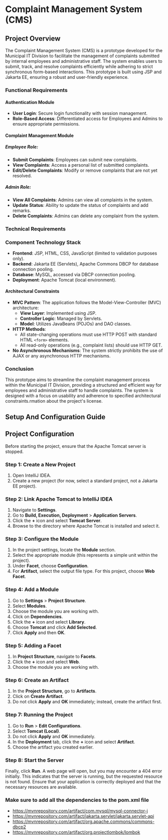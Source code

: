 # Complaint Management System (CMS)

## Project Overview

The Complaint Management System (CMS) is a prototype developed for the Municipal IT Division to facilitate the management of complaints submitted by internal employees and administrative staff. The system enables users to submit, track, and resolve complaints efficiently while adhering to strict synchronous form-based interactions. This prototype is built using JSP and Jakarta EE, ensuring a robust and user-friendly experience.

### Functional Requirements

#### Authentication Module
- **User  Login**: Secure login functionality with session management.
- **Role-Based Access**: Differentiated access for Employees and Admins to ensure appropriate permissions.

#### Complaint Management Module

##### Employee Role:
- **Submit Complaints**: Employees can submit new complaints.
- **View Complaints**: Access a personal list of submitted complaints.
- **Edit/Delete Complaints**: Modify or remove complaints that are not yet resolved.

##### Admin Role:
- **View All Complaints**: Admins can view all complaints in the system.
- **Update Status**: Ability to update the status of complaints and add remarks.
- **Delete Complaints**: Admins can delete any complaint from the system.

### Technical Requirements

### Component Technology Stack
- **Frontend**: JSP, HTML, CSS, JavaScript (limited to validation purposes only).
- **Backend**: Jakarta EE (Servlets), Apache Commons DBCP for database connection pooling.
- **Database**: MySQL, accessed via DBCP connection pooling.
- **Deployment**: Apache Tomcat (local environment).

#### Architectural Constraints
- **MVC Pattern**: The application follows the Model-View-Controller (MVC) architecture:
    - **View Layer**: Implemented using JSP.
    - **Controller Logic**: Managed by Servlets.
    - **Model**: Utilizes JavaBeans (POJOs) and DAO classes.
- **HTTP Methods**:
    - All state-changing operations must use HTTP POST with standard HTML `<form>` elements.
    - All read-only operations (e.g., complaint lists) should use HTTP GET.
- **No Asynchronous Mechanisms**: The system strictly prohibits the use of AJAX or any asynchronous HTTP mechanisms.



### Conclusion

This prototype aims to streamline the complaint management process within the Municipal IT Division, providing a structured and efficient way for employees and administrative staff to handle complaints. The system is designed with a focus on usability and adherence to specified architectural constraints.rmation about the project's license.

## Setup And Configuration Guide



## Project Configuration

Before starting the project, ensure that the Apache Tomcat server is stopped.

### Step 1: Create a New Project

1. Open IntelliJ IDEA.
2. Create a new project (for now, select a standard project, not a Jakarta EE project).

### Step 2: Link Apache Tomcat to IntelliJ IDEA

1. Navigate to **Settings**.
2. Go to **Build, Execution, Deployment** > **Application Servers**.
3. Click the **+** icon and select **Tomcat Server**.
4. Browse to the directory where Apache Tomcat is installed and select it.

### Step 3: Configure the Module

1. In the project settings, locate the **Module** section.
2. Select the appropriate module (this represents a simple unit within the project).
3. Under **Facet**, choose **Configuration**.
4. For **Artifact**, select the output file type. For this project, choose **Web Facet**.

### Step 4: Add a Module

1. Go to **Settings** > **Project Structure**.
2. Select **Modules**.
3. Choose the module you are working with.
4. Click on **Dependencies**.
5. Click the **+** icon and select **Library**.
6. Choose **Tomcat** and click **Add Selected**.
7. Click **Apply** and then **OK**.

### Step 5: Adding a Facet

1. In **Project Structure**, navigate to **Facets**.
2. Click the **+** icon and select **Web**.
3. Choose the module you are working with.

### Step 6: Create an Artifact

1. In the **Project Structure**, go to **Artifacts**.
2. Click on **Create Artifact**.
3. Do not click **Apply** and **OK** immediately; instead, create the artifact first.

### Step 7: Running the Project

1. Go to **Run** > **Edit Configurations**.
2. Select **Tomcat (Local)**.
3. Do not click **Apply** and **OK** immediately.
4. In the **Deployment** tab, click the **+** icon and select **Artifact**.
5. Choose the artifact you created earlier.

### Step 8: Start the Server

Finally, click **Run**. A web page will open, but you may encounter a 404 error initially. This indicates that the server is running, but the requested resource is not found. Ensure that your application is correctly deployed and that the necessary resources are available.




###  Make sure to add all the dependencies to the pom.xml file
  -  https://mvnrepository.com/artifact/com.mysql/mysql-connector-j 
  -  https://mvnrepository.com/artifact/jakarta.servlet/jakarta.servlet-api  
  -  https://mvnrepository.com/artifact/org.apache.commons/commons-dbcp2  
  -  https://mvnrepository.com/artifact/org.projectlombok/lombok   


 
